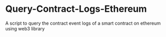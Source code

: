# Query-Contract-Logs-Ethereum
A script to query the contract event logs of a smart contract on ethereum using web3 library
